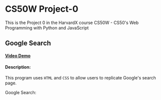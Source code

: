 # CS50W Project-0
This is the Project 0 in the HarvardX course CS50W - CS50's Web Programming with Python and JavaScript

## Google Search
#### [Video Demo](https://youtu.be/X3EDMsNpMvM)

#### Description:
This program uses `HTML` and `CSS` to allow users to replicate Google's search page.

Google Search:
